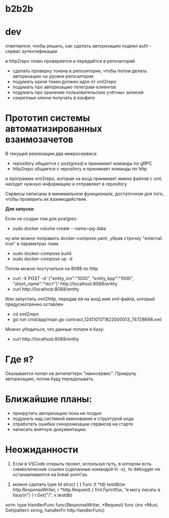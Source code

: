 # b2b2b

# dev
ответвился, чтобы решить, как сделать авторизацию
поднял auth - сервис аутентификации

в http2repo токен проверяется и передаётся в репозиторий
- сделать проверку токена в репозитории, чтобы потом делать авторизацию на уровне репозитория
- подумать какой токен должен идти от xml2repo
- подумать про авторизацию телеграм-клиентов
- подумать про хранение пользовательских учётных записей
- секретные ключи получать в конфиге


# Прототип системы автоматизированных взаимозачетов

В текущей реализации два микросервиса:
- repository общается с postgresql и принимает команды по gRPC
- http2repo общается с repository и принимает команды по http

и программа xml2repo, которая на вход принимает имена файлов с xml,
находит нужную информацию и отправляет в repository

Сервисы написаны в минимальном функционале, достаточном для того, чтобы проверить их взаимодействие.

**Для запуска:**

Если не создан том для postgres:
* sudo docker volume create --name=pg-data

ну или можно поправить docker-compose.yaml, убрав строчку "external: true" в параметрах тома

* sudo docker-compose build
* sudo docker-compose up -d

Потом можно постучаться на 8088 по http
* curl -X POST -d '{"entity_inn":"1000", "entity_kpp":"1000", "short_name":"тест"}' http://localhost:8088/entity
* curl http://localhost:8088/entity

Или запустить xml2http, передав ей на вход имя xml-файла, который предусмотренно оставлен
* cd xml2repo
* go run cmd/app/main.go contract_1241101171822000013_74728698.xml

Можно убедиться, что данные попали в базу:
* curl http://localhost:8088/entity



# Где я?
Оказывается попал на антипаттерн "наносервис".
Прикручу авторизацию, потом буду переделывать.



# Ближайшие планы:
- прикрутить авторизацию пока не поздно
- подумать над системой именования и структурой кода
- отработать ошибки синхронизации сервисов на старте
- написать внятную документацию

# Неожиданности

1. Если в VSCode открыть проект, используя путь, в котором есть символические ссылки (сделанные командой ln -s), то debugger не останавливается на break point'ах.

2. можно сделать
type td struct {
}
func (t *td) testdb(w http.ResponseWriter, r *http.Request) {
	fmt.Fprintf(w, "я могу писать в базу\n")
}
r.Get("/", x.testdb)

хотя:
type HandlerFunc func(ResponseWriter, *Request)
func (mx *Mux) Get(pattern string, handlerFn http.HandlerFunc) 
